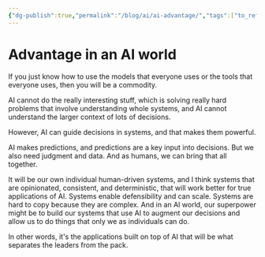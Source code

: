 ```yaml
---
{"dg-publish":true,"permalink":"/blog/ai/ai-advantage/","tags":["to_refactor","ai"],"created":"2025-08-26T19:36:43.972+01:00","updated":"2025-08-26T19:37:06.626+01:00"}
---
```


# Advantage in an AI world
If you just know how to use the models that everyone uses or the tools that everyone uses, then you will be a commodity.

AI cannot do the really interesting stuff, which is solving really hard problems that involve understanding whole systems, and AI cannot understand the larger context of lots of decisions.

However, AI can guide decisions in systems, and that makes them powerful.

AI makes predictions, and predictions are a key input into decisions. But we also need judgment and data. And as humans, we can bring that all together.

It will be our own individual human-driven systems, and I think systems that are opinionated, consistent, and deterministic, that will work better for true applications of AI. Systems enable defensibility and can scale. Systems are hard to copy because they are complex. And in an AI world, our superpower might be to build our systems that use AI to augment our decisions and allow us to do things that only we as individuals can do.

In other words, it's the applications built on top of AI that will be what separates the leaders from the pack.